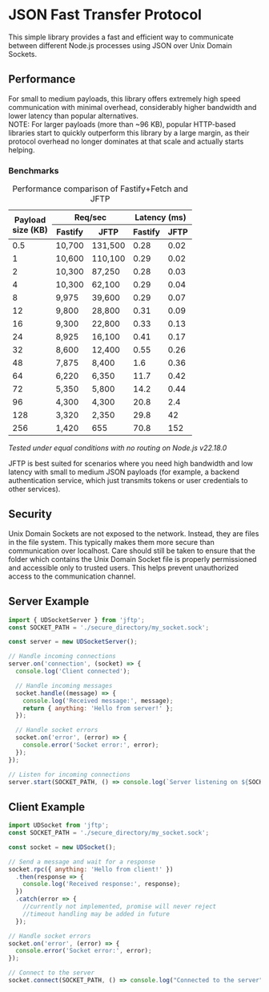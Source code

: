 <h1>JSON Fast Transfer Protocol</h1>
This simple library provides a fast and efficient way to communicate between different Node.js processes using JSON over Unix Domain Sockets.

<h2>Performance</h2>
For small to medium payloads, this library offers extremely high speed communication with minimal overhead, considerably higher bandwidth and lower latency than popular alternatives.
<br>
NOTE: For larger payloads (more than ~96 KB), popular HTTP-based libraries start to quickly outperform this library by a large margin, as their protocol overhead no longer dominates at that scale and actually starts helping.

<h3>Benchmarks</h3>

<table class="center">
  <caption>Performance comparison of Fastify+Fetch and JFTP</caption>
  <thead>
    <tr>
      <th rowspan="2">Payload<br>size (KB)</th>
      <th colspan="2">Req/sec</th>
      <th colspan="2">Latency (ms)</th>
    </tr>
    <tr>
      <th>Fastify</th>
      <th>JFTP</th>
      <th>Fastify</th>
      <th>JFTP</th>
    </tr>
  </thead>
  <tbody>
    <tr><td>0.5</td><td>10,700</td><td>131,500</td><td>0.28</td><td>0.02</td></tr>
    <tr><td>1</td><td>10,600</td><td>110,100</td><td>0.29</td><td>0.02</td></tr>
    <tr><td>2</td><td>10,300</td><td>87,250</td><td>0.28</td><td>0.03</td></tr>
    <tr><td>4</td><td>10,300</td><td>62,100</td><td>0.29</td><td>0.04</td></tr>
    <tr><td>8</td><td>9,975</td><td>39,600</td><td>0.29</td><td>0.07</td></tr>
    <tr><td>12</td><td>9,800</td><td>28,800</td><td>0.31</td><td>0.09</td></tr>
    <tr><td>16</td><td>9,300</td><td>22,800</td><td>0.33</td><td>0.13</td></tr>
    <tr><td>24</td><td>8,925</td><td>16,100</td><td>0.41</td><td>0.17</td></tr>
    <tr><td>32</td><td>8,600</td><td>12,400</td><td>0.55</td><td>0.26</td></tr>
    <tr><td>48</td><td>7,875</td><td>8,400</td><td>1.6</td><td>0.36</td></tr>
    <tr><td>64</td><td>6,220</td><td>6,350</td><td>11.7</td><td>0.42</td></tr>
    <tr><td>72</td><td>5,350</td><td>5,800</td><td>14.2</td><td>0.44</td></tr>
    <tr><td>96</td><td>4,300</td><td>4,300</td><td>20.8</td><td>2.4</td></tr>
    <tr><td>128</td><td>3,320</td><td>2,350</td><td>29.8</td><td>42</td></tr>
    <tr><td>256</td><td>1,420</td><td>655</td><td>70.8</td><td>152</td></tr>
  </tbody>
</table>

*Tested under equal conditions with no routing on Node.js v22.18.0*

JFTP is best suited for scenarios where you need high bandwidth and low latency with small to medium JSON payloads (for example, a backend authentication service, which just transmits tokens or user credentials to other services).

<h2>Security</h2>
Unix Domain Sockets are not exposed to the network. Instead, they are files in the file system. This typically makes them more secure than communication over localhost. Care should still be taken to ensure that the folder which contains the Unix Domain Socket file is properly permissioned and accessible only to trusted users. This helps prevent unauthorized access to the communication channel.

<h2>Server Example</h2>

```js
import { UDSocketServer } from 'jftp';
const SOCKET_PATH = './secure_directory/my_socket.sock';

const server = new UDSocketServer();

// Handle incoming connections
server.on('connection', (socket) => {
  console.log('Client connected');

  // Handle incoming messages
  socket.handle((message) => {
    console.log('Received message:', message);
    return { anything: 'Hello from server!' };
  });

  // Handle socket errors
  socket.on('error', (error) => {
    console.error('Socket error:', error);
  });
});

// Listen for incoming connections
server.start(SOCKET_PATH, () => console.log(`Server listening on ${SOCKET_PATH}`));
```

<h2>Client Example</h2>

```js
import UDSocket from 'jftp';
const SOCKET_PATH = './secure_directory/my_socket.sock';

const socket = new UDSocket();

// Send a message and wait for a response
socket.rpc({ anything: 'Hello from client!' })
  .then(response => {
    console.log('Received response:', response);
  })
  .catch(error => {
    //currently not implemented, promise will never reject
    //timeout handling may be added in future
  });

// Handle socket errors
socket.on('error', (error) => {
  console.error('Socket error:', error);
});

// Connect to the server
socket.connect(SOCKET_PATH, () => console.log("Connected to the server"));
```